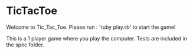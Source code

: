 # TicTacToe

Welcome to Tic_Tac_Toe.
Please run : 'ruby play.rb' to start the game!


This is a 1 player game where you play the computer.
Tests are included in the spec folder.




